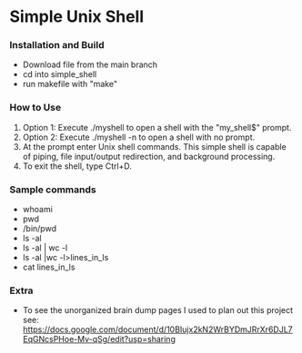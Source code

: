 # Simple Unix Shell

### Installation and Build
- Download file from the main branch
- cd into simple_shell 
- run makefile with "make"

### How to Use 
1. Option 1: Execute ./myshell to open a shell with the "my_shell$" prompt. 
2. Option 2: Execute ./myshell -n to open a shell with no prompt. 
3. At the prompt enter Unix shell commands. This simple shell is capable of
   piping, file input/output redirection, and background processing.
4. To exit the shell, type Ctrl+D.  

### Sample commands 
- whoami
- pwd
- /bin/pwd
- ls -al
- ls -al | wc -l 
- ls -al |wc -l>lines_in_ls
- cat lines_in_ls

### Extra
- To see the unorganized brain dump pages I used to plan out this project see: https://docs.google.com/document/d/10BIujx2kN2WrBYDmJRrXr6DJL7EqGNcsPHoe-Mv-qSg/edit?usp=sharing
